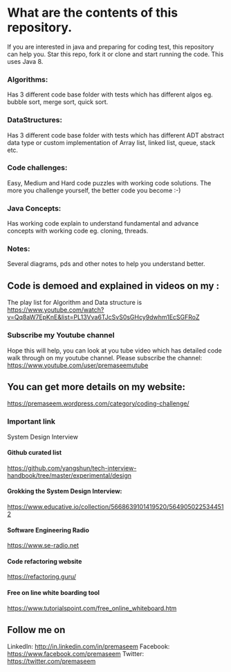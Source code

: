 # What are the contents of this repository. 

If you are interested in java and preparing for coding test, this repository can help you. Star this repo, fork it or clone and start running the code. This uses Java 8. 

### Algorithms: 
Has 3 different code base folder with tests which has different algos eg. bubble sort, merge sort, quick sort. 

### DataStructures: 
Has 3 different code base folder with tests which has different ADT abstract data type or custom implementation of Array list, linked list, queue, stack etc. 

### Code challenges: 
Easy, Medium and Hard code puzzles with working code solutions. The more you challenge yourself, the better code you become :-) 

### Java Concepts: 
Has working code explain to understand fundamental and advance concepts with working code eg. cloning, threads. 

### Notes: 
Several diagrams, pds and other notes to help you understand better.

## Code is demoed and explained in videos on my :
The play list for Algorithm and Data structure is 
https://www.youtube.com/watch?v=Qq8aW7EpKnE&list=PL13Vva6TJcSvS0sGHcy9dwhm1EcSGFRoZ

### Subscribe my Youtube channel
Hope this will help, you can look at you tube video which has detailed code walk through on my youtube channel. 
Please subscribe the channel: https://www.youtube.com/user/premaseemutube

## You can get more details on my website: 
https://premaseem.wordpress.com/category/coding-challenge/

### Important link 
System Design Interview

#### Github curated list
https://github.com/yangshun/tech-interview-handbook/tree/master/experimental/design

#### Grokking the System Design Interview: 
https://www.educative.io/collection/5668639101419520/5649050225344512

#### Software Engineering Radio
https://www.se-radio.net

#### Code refactoring website 
https://refactoring.guru/

#### Free on line white boarding tool 
https://www.tutorialspoint.com/free_online_whiteboard.htm




## Follow me on
LinkedIn: http://in.linkedin.com/in/premaseem
Facebook: https://www.facebook.com/premaseem
Twitter:  https://twitter.com/premaseem